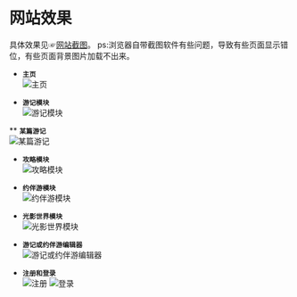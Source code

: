 网站效果
====
具体效果见☞<a href="https://github.com/RichardcLee/self-made-tools/tree/master/WeTravel%E7%BD%91%E7%AB%99%E6%88%AA%E5%9B%BE">网站截图</a>。
ps:浏览器自带截图软件有些问题，导致有些页面显示错位，有些页面背景图片加载不出来。

* **`主页`**  
![主页](https://github.com/RichardcLee/self-made-tools/blob/master/WeTravel%E7%BD%91%E7%AB%99%E6%88%AA%E5%9B%BE/for%20show/%E7%99%BB%E5%BD%95%E5%90%8E%E7%9A%84%E4%B8%BB%E9%A1%B5.jpg)

* **`游记模块`**  
![游记模块](https://github.com/RichardcLee/self-made-tools/blob/master/WeTravel%E7%BD%91%E7%AB%99%E6%88%AA%E5%9B%BE/for%20show/%E6%B8%B8%E8%AE%B0%E6%A8%A1%E5%9D%97%EF%BC%88%E6%88%AA%E5%9B%BE%E5%AF%BC%E8%87%B4%E5%9B%BE%E7%89%87%E4%B8%8D%E6%98%BE%E7%A4%BA%EF%BC%89.jpg)

** **`某篇游记`**  
![某篇游记](https://github.com/RichardcLee/self-made-tools/blob/master/WeTravel%E7%BD%91%E7%AB%99%E6%88%AA%E5%9B%BE/for%20show/%E6%9F%90%E7%AF%87%E6%B8%B8%E8%AE%B0.jpg)

* **`攻略模块`**  
![攻略模块](https://github.com/RichardcLee/self-made-tools/blob/master/WeTravel%E7%BD%91%E7%AB%99%E6%88%AA%E5%9B%BE/for%20show/%E6%94%BB%E7%95%A5%E6%A8%A1%E5%9D%97.jpg)

* **`约伴游模块`**  
![约伴游模块](https://github.com/RichardcLee/self-made-tools/blob/master/WeTravel%E7%BD%91%E7%AB%99%E6%88%AA%E5%9B%BE/for%20show/%E7%BA%A6%E4%BC%B4%E6%B8%B8%E6%A8%A1%E5%9D%97.jpg)

* **`光影世界模块`**  
![光影世界模块](https://github.com/RichardcLee/self-made-tools/blob/master/WeTravel%E7%BD%91%E7%AB%99%E6%88%AA%E5%9B%BE/for%20show/%E5%85%89%E5%BD%B1%E4%B8%96%E7%95%8C%E6%A8%A1%E5%9D%97.jpg)

* **`游记或约伴游编辑器`**  
![游记或约伴游编辑器](https://github.com/RichardcLee/self-made-tools/blob/master/WeTravel%E7%BD%91%E7%AB%99%E6%88%AA%E5%9B%BE/for%20show/%E6%B8%B8%E8%AE%B0%E6%88%96%E7%BA%A6%E4%BC%B4%E6%B8%B8%E6%92%B0%E5%86%99%E7%95%8C%E9%9D%A2.jpg)

* **`注册和登录`**  
![注册](https://github.com/RichardcLee/self-made-tools/blob/master/WeTravel%E7%BD%91%E7%AB%99%E6%88%AA%E5%9B%BE/for%20show/%E6%B3%A8%E5%86%8C%E9%A1%B5%E9%9D%A2.jpg)
![登录](https://github.com/RichardcLee/self-made-tools/blob/master/WeTravel%E7%BD%91%E7%AB%99%E6%88%AA%E5%9B%BE/for%20show/%E7%99%BB%E5%BD%95%E9%A1%B5%E9%9D%A2.jpg)
